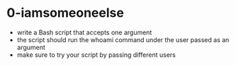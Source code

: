 # 0-iamsomeoneelse

- write a Bash script that accepts one argument
- the script should run the whoami command under the user passed as an argument
- make sure to try your script by passing different users

